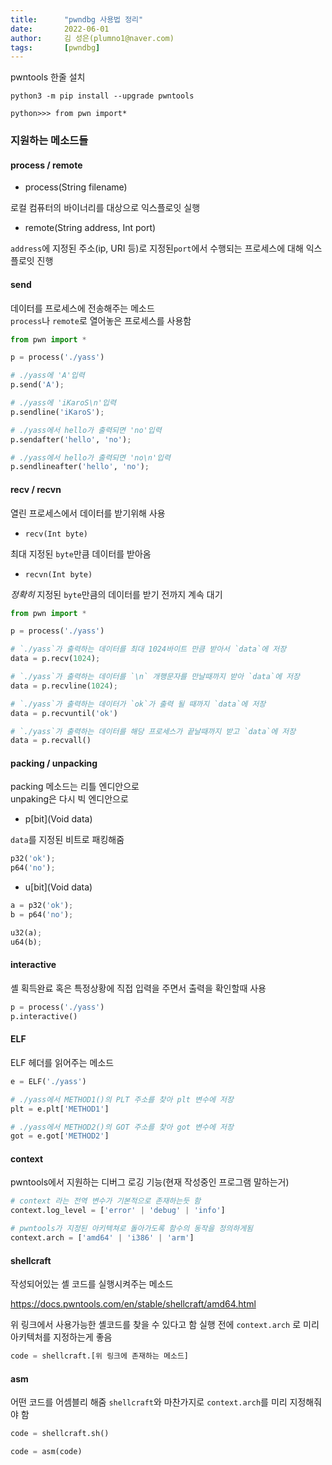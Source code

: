 ```yaml
---
title:      "pwndbg 사용법 정리"
date:       2022-06-01
author:     김 성은(plumno1@naver.com)
tags:       [pwndbg]
---
```


pwntools 한줄 설치
```
python3 -m pip install --upgrade pwntools

python>>> from pwn import*
```

### 지원하는 메소드들

#### process / remote

* process(String filename)  
  
로컬 컴퓨터의 바이너리를 대상으로 익스플로잇 실행

* remote(String address, Int port)  
  
`address`에 지정된 주소(ip, URI 등)로 지정된`port`에서 수행되는 프로세스에 대해 익스플로잇 진행  

#### send

데이터를 프로세스에 전송해주는 메소드  
`process`나 `remote`로 열어놓은 프로세스를 사용함  

```python
from pwn import *

p = process('./yass')

# ./yass에 'A'입력
p.send('A');

# ./yass에 'iKaroS\n'입력
p.sendline('iKaroS');

# ./yass에서 hello가 출력되면 'no'입력
p.sendafter('hello', 'no');

# ./yass에서 hello가 출력되면 'no\n'입력
p.sendlineafter('hello', 'no');
```

#### recv / recvn

열린 프로세스에서 데이터를 받기위해 사용 
  
* `recv(Int byte)`  
  
최대 지정된 `byte`만큼 데이터를 받아옴  
  
* `recvn(Int byte)`  
  
*정확히* 지정된 `byte`만큼의 데이터를 받기 전까지 계속 대기  

```python
from pwn import *

p = process('./yass')

# `./yass`가 출력하는 데이터를 최대 1024바이트 만큼 받아서 `data`에 저장
data = p.recv(1024);

# `./yass`가 출력하는 데이터를 `\n` 개행문자를 만날때까지 받아 `data`에 저장
data = p.recvline(1024);

# `./yass`가 출력하는 데이터가 `ok`가 출력 될 때까지 `data`에 저장
data = p.recvuntil('ok')

# `./yass`가 출력하는 데이터를 해당 프로세스가 끝날때까지 받고 `data`에 저장
data = p.recvall()
```

#### packing / unpacking
  
packing 메소드는 리틀 엔디안으로  
unpaking은 다시 빅 엔디안으로  
  
* p[bit](Void data)  
  
`data`를 지정된 비트로 패킹해줌  
  
``` python
p32('ok');
p64('no');
```

* u[bit](Void data)  

``` python
a = p32('ok');
b = p64('no');

u32(a);
u64(b);
```

#### interactive

셸 획득완료 혹은 특정상황에 직접 입력을 주면서 출력을 확인할때 사용

```python
p = process('./yass')
p.interactive()
```

#### ELF

ELF 헤더를 읽어주는 메소드

```python
e = ELF('./yass')

# ./yass에서 METHOD1()의 PLT 주소를 찾아 plt 변수에 저장
plt = e.plt['METHOD1']

# ./yass에서 METHOD2()의 GOT 주소를 찾아 got 변수에 저장
got = e.got['METHOD2']
```

#### context
  
pwntools에서 지원하는 디버그 로깅 기능(현재 작성중인 프로그램 말하는거)  
  
```python
# context 라는 전역 변수가 기본적으로 존재하는듯 함
context.log_level = ['error' | 'debug' | 'info']

# pwntools가 지정된 아키텍쳐로 돌아가도록 함수의 동작을 정의하게됨
context.arch = ['amd64' | 'i386' | 'arm']
```

#### shellcraft

작성되어있는 셸 코드를 실행시켜주는 메소드

https://docs.pwntools.com/en/stable/shellcraft/amd64.html
  
위 링크에서 사용가능한 셸코드를 찾을 수 있다고 함
실행 전에 `context.arch` 로 미리 아키텍처를 지정하는게 좋음

``` python
code = shellcraft.[위 링크에 존재하는 메소드]
```

#### asm
  
어떤 코드를 어셈블리 해줌
`shellcraft`와 마찬가지로 `context.arch`를 미리 지정해줘야 함

```python
code = shellcraft.sh()

code = asm(code)
```
